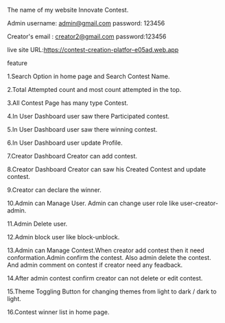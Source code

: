 The name of my website Innovate Contest.

Admin username: admin@gmail.com  password: 123456

Creator's email  : creator2@gmail.com  password:123456

live site URL:https://contest-creation-platfor-e05ad.web.app

feature

1.Search Option in home page and Search Contest Name.

2.Total Attempted count and most count attempted in the top.

3.All Contest Page has many type Contest.

4.In User Dashboard user saw there Participated contest.

5.In User Dashboard user saw there winning contest.

6.In User Dashboard user update Profile.

7.Creator Dashboard Creator can add contest.

8.Creator Dashboard Creator can saw his Created Contest and update contest.

9.Creator can declare the winner.

10.Admin can Manage User. Admin can change user role like user-creator-admin.

11.Admin Delete user.

12.Admin block user like block-unblock.

13.Admin can Manage Contest.When creator add contest then it need conformation.Admin confirm the contest. Also admin delete the contest. And admin comment on contest if creator need any feadback.

14.After admin contest confirm creator can not delete or edit contest.

15.Theme Toggling Button for changing themes from light to dark / dark to light.

16.Contest winner list in home page.